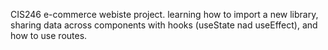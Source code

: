 CIS246 e-commerce webiste project.
learning how to import a new library, sharing data across components with hooks (useState nad useEffect), and how to use routes.
